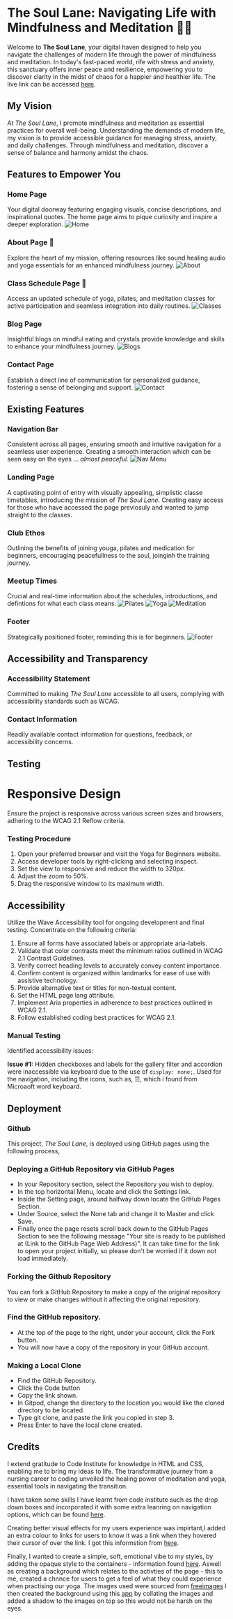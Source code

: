 # The Soul Lane: Navigating Life with Mindfulness and Meditation :lotus_position_woman:

Welcome to **The Soul Lane**, your digital haven designed to help you navigate the challenges of modern life through the power of mindfulness and meditation. In today's fast-paced world, rife with stress and anxiety, this sanctuary offers inner peace and resilience, empowering you to discover clarity in the midst of chaos for a happier and healthier life. The live link can be accessed [here](<https://abikirkham.github.io/the-soul-train/index.html>).

## My Vision

At *The Soul Lane*, I promote mindfulness and meditation as essential practices for overall well-being. Understanding the demands of modern life, my vision is to provide accessible guidance for managing stress, anxiety, and daily challenges. Through mindfulness and meditation, discover a sense of balance and harmony amidst the chaos.

## Features to Empower You

### Home Page
Your digital doorway featuring engaging visuals, concise descriptions, and inspirational quotes. The home page aims to pique curiosity and inspire a deeper exploration.
![Home](docs/README-images/homepage.jpg)

### About Page :dizzy:

Explore the heart of my mission, offering resources like sound healing audio and yoga essentials for an enhanced mindfulness journey.
![About](docs/README-images/about-us-page.jpg)

### Class Schedule Page :calendar:
Access an updated schedule of yoga, pilates, and meditation classes for active participation and seamless integration into daily routines.
![Classes](docs/README-images/class-schedule.jpg)

### Blog Page
Insightful blogs on mindful eating and crystals provide knowledge and skills to enhance your mindfulness journey.
![Blogs](docs/README-images/blog-page.jpg)

### Contact Page
Establish a direct line of communication for personalized guidance, fostering a sense of belonging and support.
![Contact](docs/README-images/signup.jpg)

## Existing Features

### Navigation Bar
Consistent across all pages, ensuring smooth and intuitive navigation for a seamless user experience. Creating a smooth interaction which can be seen easy on the eyes ... *almost peaceful.*
![Nav Menu](docs/README-images/Nav-img.jpg)

### Landing Page
A captivating point of entry with visually appealing, simplistic classe timetables, introducing the mission of *The Soul Lane*. Creating easy access for those who have accessed the page previosuly and wanted to jump straight to the classes. 

### Club Ethos
Outlining the benefits of joining youga, pilates and medication for beginners, encouraging peacefullness to the soul, joinginh the training journey.

### Meetup Times
Crucial and real-time information about the schedules, introductions, and defintions for what each class means.
![Pilates](docs/README-images/pilates-classes.jpg)
![Yoga](docs/README-images/yoga-classes.jpg)
![Meditation](docs/README-images/meditation-classes.jpg)

### Footer
Strategically positioned footer, reminding this is for beginners.
![Footer](docs/README-images/Footer.jpg)

## Accessibility and Transparency

### Accessibility Statement
Committed to making *The Soul Lane* accessible to all users, complying with accessibility standards such as WCAG.

### Contact Information
Readily available contact information for questions, feedback, or accessibility concerns.

## Testing

# Responsive Design

Ensure the project is responsive across various screen sizes and browsers, adhering to the WCAG 2.1 Reflow criteria.

### Testing Procedure

1. Open your preferred browser and visit the Yoga for Beginners website.
2. Access developer tools by right-clicking and selecting inspect.
3. Set the view to responsive and reduce the width to 320px.
4. Adjust the zoom to 50%.
5. Drag the responsive window to its maximum width.

## Accessibility

Utilize the Wave Accessibility tool for ongoing development and final testing. Concentrate on the following criteria:

1. Ensure all forms have associated labels or appropriate aria-labels.
2. Validate that color contrasts meet the minimum ratios outlined in WCAG 2.1 Contrast Guidelines.
3. Verify correct heading levels to accurately convey content importance.
4. Confirm content is organized within landmarks for ease of use with assistive technology.
5. Provide alternative text or titles for non-textual content.
6. Set the HTML page lang attribute.
7. Implement Aria properties in adherence to best practices outlined in WCAG 2.1.
8. Follow established coding best practices for WCAG 2.1.

### Manual Testing

Identified accessibility issues:

**Issue #1:**
Hidden checkboxes and labels for the gallery filter and accordion were inaccessible via keyboard due to the use of `display: none;`. Used for the navigation, including the icons, such as, ☰, which i found from Microaoft word keyboard.

## Deployment

### Github

This project, *The Soul Lane*, is deployed using GitHub pages using the following process,

### Deploying a GitHub Repository via GitHub Pages

- In your Repository section, select the Repository you wish to deploy.
- In the top horizontal Menu, locate and click the Settings link.
- Inside the Setting page, around halfway down locate the GitHub Pages Section.
- Under Source, select the None tab and change it to Master and click Save.
- Finally once the page resets scroll back down to the GitHub Pages Section to see the following message "Your site is ready to be published at (Link to the GitHub Page Web Address)". It can take time for the link to open your project initially, so please don't be worried if it down not load immediately.

### Forking the Github Repository

You can fork a GitHub Repository to make a copy of the original repository to view or make changes without it affecting the original repository.

### Find the GitHub repository.

- At the top of the page to the right, under your account, click the Fork button.
- You will now have a copy of the repository in your GitHub account.

### Making a Local Clone

- Find the GitHub Repository.
- Click the Code button
- Copy the link shown.
- In Gitpod, change the directory to the location you would like the cloned directory to be located.
- Type git clone, and paste the link you copied in step 3.
- Press Enter to have the local clone created.

## Credits

I extend gratitude to Code Institute for knowledge in HTML and CSS, enabling me to bring my ideas to life. The transformative journey from a nursing career to coding unveiled the healing power of meditation and yoga, essential tools in navigating the transition.

I have taken some skills I have learnt from code institute such as the drop down boxes and incorporated it with some extra leanring on navigation options, which can be found [here](<https://www.youtube.com/watch?v=iXKScihfSwE>).

Creating better visual effects for my users experience was impirtant,I added an extra colour to links for users to know it was a link when they hovered their cursor of over the link. I got this informstion from [here](<https://developer.mozilla.org/en-US/docs/Web/CSS/:hover#>). 

Finally, I wanted to create a simple, soft, emotional vibe to my styles, by adding the opaque style to the containers - information found [here](<https://developer.mozilla.org/en-US/docs/Learn/CSS/Howto/Make_box_transparent>). Aswell as creating a background which relates to the activties of the page - this to me, created a chnnce for users to get a feel of what they could experience when practising our yoga. The images used were sourced from [freeimages](<https://www.freeimages.com>) I then created the background using this [app](<https://www.sketchbook.com>) by collating the images and added a shadow to the images on top so this would not be harsh on the eyes.
